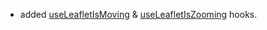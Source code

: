 
- added [useLeafletIsMoving](../../..#useleafletismoving) & [useLeafletIsZooming](../../..#useleafletiszooming) hooks.
